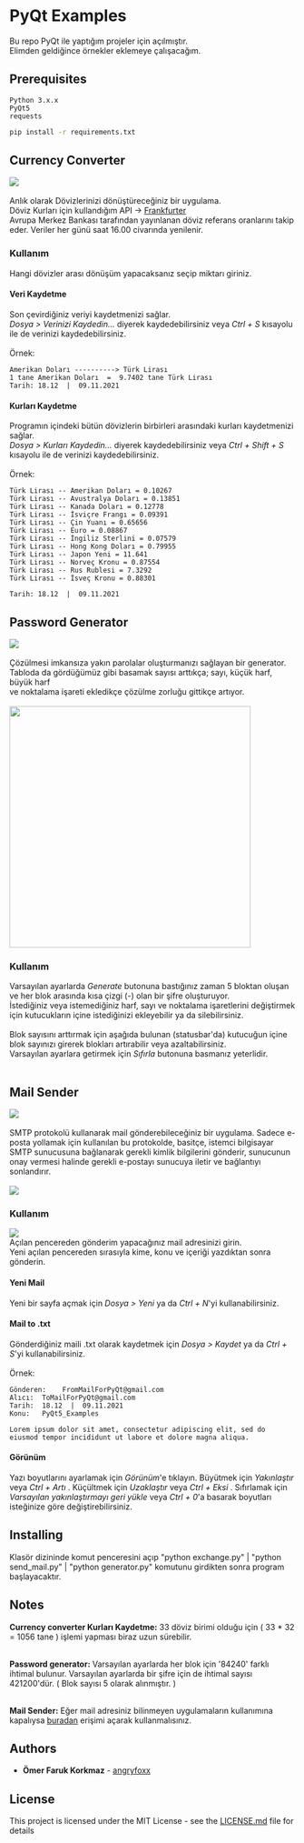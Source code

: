 # PyQt Examples

Bu repo PyQt ile yaptığım projeler için açılmıştır.<br>
Elimden geldiğince örnekler eklemeye çalışacağım.

## Prerequisites

```
Python 3.x.x
PyQt5
requests
```
```bash
pip install -r requirements.txt
```

## Currency Converter

![](https://i.hizliresim.com/lfdbepo.png)
<br><br>
Anlık olarak Dövizlerinizi dönüştüreceğiniz bir uygulama. <br>
Döviz Kurları için kullandığım API -> [Frankfurter](https://www.frankfurter.app)
<br>
Avrupa Merkez Bankası tarafından yayınlanan döviz referans oranlarını takip eder. Veriler her günü saat 16.00 civarında yenilenir. 

### Kullanım

Hangi dövizler arası dönüşüm yapacaksanız seçip miktarı giriniz. 

#### Veri Kaydetme

Son çevirdiğiniz veriyi kaydetmenizi sağlar. <br>
 *Dosya > Verinizi Kaydedin...*  diyerek kaydedebilirsiniz veya *Ctrl + S* kısayolu ile de verinizi kaydedebilirsiniz. <br><br>
Örnek:

```
Amerikan Doları ----------> Türk Lirası
1 tane Amerikan Doları  =  9.7402 tane Türk Lirası
Tarih: 18.12  |  09.11.2021
```

#### Kurları Kaydetme

Programın içindeki bütün dövizlerin birbirleri arasındaki kurları kaydetmenizi sağlar.<br> 
*Dosya > Kurları Kaydedin...*  diyerek kaydedebilirsiniz veya *Ctrl + Shift + S* kısayolu ile de verinizi kaydedebilirsiniz. <br><br>
Örnek:

```
Türk Lirası -- Amerikan Doları = 0.10267
Türk Lirası -- Avustralya Doları = 0.13851
Türk Lirası -- Kanada Doları = 0.12778
Türk Lirası -- İsviçre Frangı = 0.09391
Türk Lirası -- Çin Yuanı = 0.65656
Türk Lirası -- Euro = 0.08867
Türk Lirası -- İngiliz Sterlini = 0.07579
Türk Lirası -- Hong Kong Doları = 0.79955
Türk Lirası -- Japon Yeni = 11.641
Türk Lirası -- Norveç Kronu = 0.87554
Türk Lirası -- Rus Rublesi = 7.3292
Türk Lirası -- İsveç Kronu = 0.88301

Tarih: 18.12  |  09.11.2021
```

## Password Generator

![](https://i.hizliresim.com/np8hz6c.png)
<br><br>
Çözülmesi imkansıza yakın parolalar oluşturmanızı sağlayan bir generator.<br> Tabloda da gördüğümüz gibi basamak sayısı arttıkça; sayı, küçük harf, büyük harf <br>ve noktalama işareti ekledikçe çözülme zorluğu gittikçe artıyor. <br><br>
<img src="https://i.hizliresim.com/nwtyr7k.png" width=425 height=425>

### Kullanım

Varsayılan ayarlarda *Generate* butonuna bastığınız zaman 5 bloktan oluşan ve her blok arasında kısa çizgi (-) olan bir şifre oluşturuyor. <br>
İstediğiniz veya istemediğiniz harf, sayı ve noktalama işaretlerini değiştirmek için kutucukların içine istediğinizi ekleyebilir ya da  silebilirsiniz. <br><br>
Blok sayısını arttırmak için aşağıda bulunan (statusbar'da) kutucuğun içine blok sayınızı girerek blokları artırabilir veya azaltabilirsiniz.<br>
Varsayılan ayarlara getirmek için *Sıfırla* butonuna basmanız yeterlidir. <br><br>

## Mail Sender

![](https://i.hizliresim.com/1s2kdgi.png)<br><br>
SMTP protokolü kullanarak mail gönderebileceğiniz bir uygulama. Sadece e-posta yollamak için kullanılan bu protokolde, basitçe, istemci bilgisayar SMTP sunucusuna bağlanarak gerekli kimlik bilgilerini gönderir, sunucunun onay vermesi halinde gerekli e-postayı sunucuya iletir ve bağlantıyı sonlandırır. <br><br>
![](https://i.hizliresim.com/5u5uhuf.png)<br>

### Kullanım

![](https://i.hizliresim.com/5ppm804.png) <br>
Açılan pencereden gönderim yapacağınız mail adresinizi girin.<br>
Yeni açılan pencereden sırasıyla kime, konu ve içeriği yazdıktan sonra gönderin.

#### Yeni Mail

Yeni bir sayfa açmak için *Dosya > Yeni* ya da *Ctrl + N*'yi kullanabilirsiniz.

#### Mail to .txt

Gönderdiğiniz maili .txt olarak kaydetmek için *Dosya > Kaydet* ya da *Ctrl + S*'yi kullanabilirsiniz.<br><br>Örnek:

```
Gönderen:    FromMailForPyQt@gmail.com
Alıcı:	ToMailForPyQt@gmail.com
Tarih:	18.12  |  09.11.2021
Konu:	PyQt5_Examples

Lorem ipsum dolor sit amet, consectetur adipiscing elit, sed do eiusmod tempor incididunt ut labore et dolore magna aliqua.
```

#### Görünüm

Yazı boyutlarını ayarlamak için *Görünüm*'e tıklayın.
Büyütmek için *Yakınlaştır* veya *Ctrl + Artı* . Küçültmek için *Uzaklaştır* veya *Ctrl + Eksi* . Sıfırlamak için *Varsayılan yakınlaştırmayı geri yükle* veya *Ctrl + 0*'a basarak boyutları isteğinize göre değiştirebilirsiniz.

## Installing

Klasör dizininde komut penceresini açıp "python exchange.py" | "python send_mail.py" | "python generator.py" komutunu girdikten sonra program başlayacaktır.

## Notes

**Currency converter Kurları Kaydetme:** 33 döviz birimi olduğu için ( 33 * 32 = 1056 tane ) işlemi yapması biraz uzun sürebilir.<br><br>

**Password generator:** Varsayılan ayarlarda her blok için '84240' farklı ihtimal bulunur. Varsayılan ayarlarda  bir şifre için de ihtimal sayısı 421200'dür. ( Blok sayısı 5 olarak alınmıştır. )<br><br>

**Mail Sender:** Eğer mail adresiniz bilinmeyen uygulamaların kullanımına kapalıysa [buradan](https://myaccount.google.com/lesssecureapps) erişimi açarak kullanmalısınız. 

## Authors

* **Ömer Faruk Korkmaz** - [angryfoxx](https://github.com/angryfoxx)

## License

This project is licensed under the MIT License - see the [LICENSE.md](LICENSE.md) file for details

